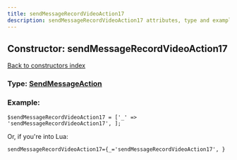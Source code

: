 ```yaml
---
title: sendMessageRecordVideoAction17
description: sendMessageRecordVideoAction17 attributes, type and example
---
```

## Constructor: sendMessageRecordVideoAction17  
[Back to constructors index](index.md)






### Type: [SendMessageAction](../types/SendMessageAction.md)


### Example:

```
$sendMessageRecordVideoAction17 = ['_' => 'sendMessageRecordVideoAction17', ];
```  

Or, if you're into Lua:  


```
sendMessageRecordVideoAction17={_='sendMessageRecordVideoAction17', }

```



